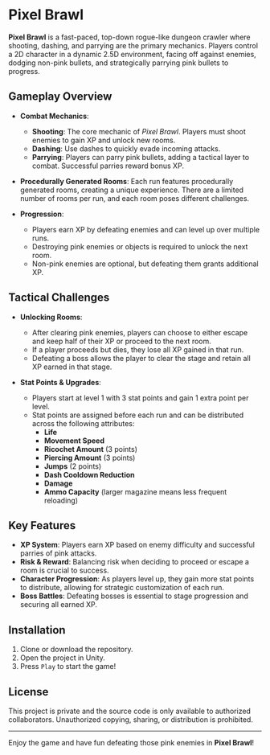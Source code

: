 # Pixel Brawl

**Pixel Brawl** is a fast-paced, top-down rogue-like dungeon crawler where shooting, dashing, and parrying are the primary mechanics. Players control a 2D character in a dynamic 2.5D environment, facing off against enemies, dodging non-pink bullets, and strategically parrying pink bullets to progress.

## Gameplay Overview

- **Combat Mechanics**:
  - **Shooting**: The core mechanic of *Pixel Brawl*. Players must shoot enemies to gain XP and unlock new rooms.
  - **Dashing**: Use dashes to quickly evade incoming attacks.
  - **Parrying**: Players can parry pink bullets, adding a tactical layer to combat. Successful parries reward bonus XP.

- **Procedurally Generated Rooms**: Each run features procedurally generated rooms, creating a unique experience. There are a limited number of rooms per run, and each room poses different challenges.

- **Progression**: 
  - Players earn XP by defeating enemies and can level up over multiple runs.
  - Destroying pink enemies or objects is required to unlock the next room.
  - Non-pink enemies are optional, but defeating them grants additional XP.
  
## Tactical Challenges

- **Unlocking Rooms**:
  - After clearing pink enemies, players can choose to either escape and keep half of their XP or proceed to the next room.
  - If a player proceeds but dies, they lose all XP gained in that run.
  - Defeating a boss allows the player to clear the stage and retain all XP earned in that stage.

- **Stat Points & Upgrades**:
  - Players start at level 1 with 3 stat points and gain 1 extra point per level.
  - Stat points are assigned before each run and can be distributed across the following attributes:
    - **Life**
    - **Movement Speed**
    - **Ricochet Amount** (3 points)
    - **Piercing Amount** (3 points)
    - **Jumps** (2 points)
    - **Dash Cooldown Reduction**
    - **Damage**
    - **Ammo Capacity** (larger magazine means less frequent reloading)

## Key Features

- **XP System**: Players earn XP based on enemy difficulty and successful parries of pink attacks.
- **Risk & Reward**: Balancing risk when deciding to proceed or escape a room is crucial to success.
- **Character Progression**: As players level up, they gain more stat points to distribute, allowing for strategic customization of each run.
- **Boss Battles**: Defeating bosses is essential to stage progression and securing all earned XP.

## Installation

1. Clone or download the repository.
2. Open the project in Unity.
3. Press `Play` to start the game!

## License

This project is private and the source code is only available to authorized collaborators. Unauthorized copying, sharing, or distribution is prohibited.

---

Enjoy the game and have fun defeating those pink enemies in **Pixel Brawl**!